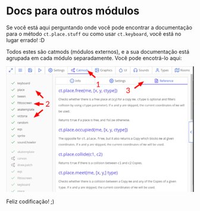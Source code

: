 # Docs para outros módulos

Se você está aqui perguntando onde você pode encontrar a documentação para o método `ct.place.stuff` ou como usar `ct.keyboard`, você está no lugar errado! :D

Todos estes são catmods (módulos externos), e a sua documentação está agrupada em cada módulo separadamente. Você pode encotrá-lo aqui:

![Open the Catmods tab, then select the needed module and open the "Reference" tab](./../images/catmoddocs.png)

Feliz codificação! ;)
